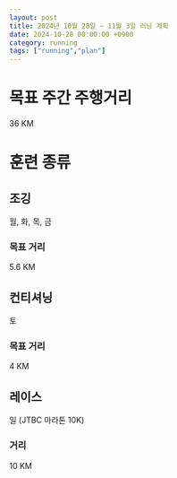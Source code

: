 ```yaml
---
layout: post
title: 2024년 10월 28일 ~ 11월 3일 러닝 계획
date: 2024-10-28 00:00:00 +0900
category: running
tags: ["running","plan"]
---
```

# 목표 주간 주행거리
36 KM
# 훈련 종류
## 조깅
월, 화, 목, 금
### 목표 거리
5.6 KM
## 컨티셔닝
토
### 목표 거리
4 KM
## 레이스
일 (JTBC 마라톤 10K)
### 거리
10 KM
